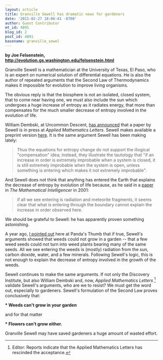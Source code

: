 ```yaml
---
layout: article
title: Granville Sewell has dramatic news for gardeners
date: '2011-02-27 18:06:41 -0700'
author: Guest Contributor
mt_id: 4891
blog_id: 2
post_id: 4891
basename: granville_sewel
---
```

**by Joe Felsenstein,<br />[http&#58;//evolution.gs.washington.edu/felsenstein.html](http://evolution.gs.washington.edu/felsenstein.html)**

Granville Sewell is a mathematician at the University of Texas, El Paso, who
is an expert on numerical solution of differential equations. He is also the
author of repeated arguments that the Second Law of Thermodynamics
makes it impossible for evolution to improve living organisms.

The obvious reply is that the biosphere is not an isolated, closed system,
that to come near having one, we must also include the sun which undergoes a
huge increase of entropy as it radiates energy, that more than compensates for
the much smaller decrease of entropy involved in the evolution of life.

William Dembski, at Uncommon Descent, [has
announced](http://www.uncommondescent.com/intelligent-design/elsevier-publishes-granville-sewells-latest-on-the-second-law/)
that a paper by Sewell is in press at _Applied Mathematics Letters_.
Sewell makes available a preprint version 
[here](http://www.math.utep.edu/Faculty/sewell/articles/secondlaw.pdf).
It is the
same argument Sewell has been making lately:

> Thus the equations for entropy change do not support the illogical
> "compensation" idea; instead, they illustrate the tautology that "if an
> increase in order is extremely improbable when a system is closed, it is still
> extremely improbable when the system is open, unless something is entering
> which makes it not extremely improbable".

And Sewell does not think that anything has entered the Earth that
explains the decrease of entropy by evolution of life because, as he said
in a [paper](http://www.math.utep.edu/Faculty/sewell/articles/open.pdf) in
_The Mathematical Intelligencer_ in 2001:

> if all we see entering is radiation and meteorite fragments, it seems clear
> that what is entering through the boundary cannot explain the increase in
> order observed here.

We should be grateful to Sewell: he has apparently proven something
astonishing.

A year ago, 
[I
pointed out](http://pandasthumb.org/archives/2010/02/evidence-that-t.html) here at Panda's Thumb that
if true, Sewell's arguments showed that weeds could not grow in a garden --
that a few weed seeds could not turn into weed plants bearing many
of the same seeds. All we see entering the weeds is (mostly) radiation
from the sun, carbon dioxide, water, and a few minerals. Following
Sewell's logic, this is not enough to explain the decrease of entropy
involved in the growth of the weeds.

Sewell continues to make the same arguments. If not only the Discovery
Institute, but also William Dembski and, now, _Applied Mathematics
Letters_ [^1]
validate Sewell's arguments, who are we to resist? We must get the
word out, especially to gardeners. Sewell's formulation of the Second
Law proves conclusively that:

**\* Weeds can't grow in your garden**

and for that matter

**\* Flowers can't grow either.**

Granville Sewell may have saved gardeners a huge amount of wasted effort.


[^1]: Editor: Reports indicate that the Applied Mathematics Letters has rescinded the acceptance.
